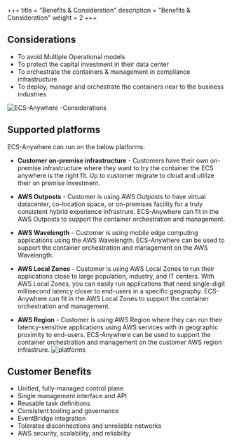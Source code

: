 +++
title = "Benefits & Consideration"
description = "Benefits & Consideration"
weight = 2
+++

## Considerations

* To avoid Multiple Operational models
* To protect the capital investment in their data center
* To orchestrate the containers & management in compliance infrastructure
* To deploy, manage  and orchestrate the containers near to the business industries

![ECS-Anywhere -Considerations](../images/considerations.png)

## Supported platforms

ECS-Anywhere can run on the below platforms:

* **Customer on-premise infrastructure** - Customers have their own on-premise infrastructure where they want to try the container the ECS anywhere is the right fit.  Up to customer migrate to cloud and utilize their on premise investment.

* **AWS Outposts** - Customer is using AWS Outposts to have virtual datacenter, co-location space, or on-premises facility for a truly consistent hybrid experience infrastrure. ECS-Anywhere can fit in the AWS Outposts to support the container orchestration and management.

* **AWS Wavelength** - Customer is using mobile edge computing applications using the AWS Wavelength. ECS-Anywhere can be used to support the container orchestration and management on the AWS Wavelength.

* **AWS Local Zones** - Customer is using AWS Local Zones to run their applications  close to large population, industry, and IT centers. With AWS Local Zones, you can easily run applications that need single-digit millisecond latency closer to end-users in a specific geography. ECS-Anywhere can fit in the AWS Local Zones to support the container orchestration and management.

* **AWS Region** - Customer is using AWS Region where they  can run their latency-sensitive applications using AWS services with in geographic proximity to end-users. ECS-Anywhere can be used to support the container orchestration and management on the customer AWS region infrastrure.
![platforms](../images/platforms.png)

## Customer Benefits

* Unified, fully-managed control plane
* Single management interface and API
* Reusable task definitions
* Consistent tooling and governance
* EventBridge integration
* Tolerates disconnections and unreliable networks
* AWS security, scalability, and reliability